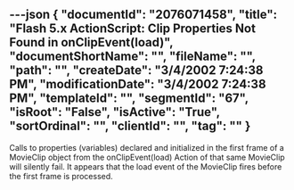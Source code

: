 ---json
{
  "documentId": "2076071458",
  "title": "Flash 5.x ActionScript: Clip Properties Not Found in onClipEvent(load)",
  "documentShortName": "",
  "fileName": "",
  "path": "",
  "createDate": "3/4/2002 7:24:38 PM",
  "modificationDate": "3/4/2002 7:24:38 PM",
  "templateId": "",
  "segmentId": "67",
  "isRoot": "False",
  "isActive": "True",
  "sortOrdinal": "",
  "clientId": "",
  "tag": ""
}
---

Calls to properties (variables) declared and initialized in the first frame of a MovieClip object from the onClipEvent(load) Action of that same MovieClip will silently fail. It appears that the load event of the MovieClip fires before the first frame is processed.
